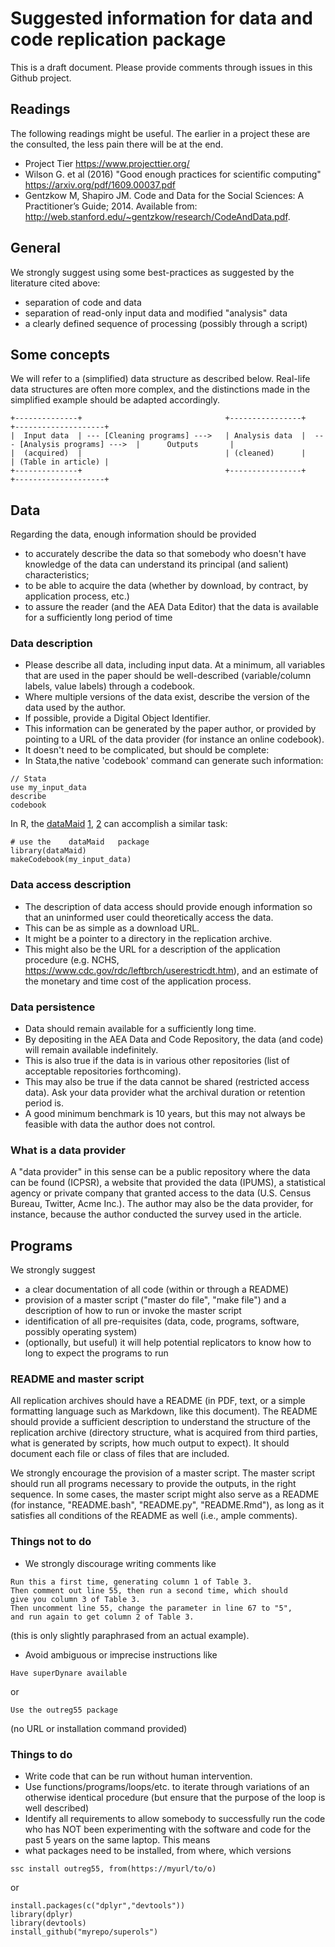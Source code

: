 # Suggested information for data and code replication package
This is a draft document. Please provide comments through issues in this Github project.

## Readings
The following readings might be useful. The earlier in a project these are the consulted, the less pain there will be at the end.

- Project Tier https://www.projecttier.org/
- Wilson G. et al (2016) "Good enough practices for scientific computing" https://arxiv.org/pdf/1609.00037.pdf
- Gentzkow M, Shapiro JM. Code and Data for the Social Sciences: A Practitioner’s Guide; 2014. Available from: http://web.stanford.edu/~gentzkow/research/CodeAndData.pdf.


## General
We strongly suggest using some best-practices as suggested by the literature cited above:
- separation of code and data
- separation of read-only input data and modified "analysis" data
- a clearly defined sequence of processing (possibly through a script)


## Some concepts
We will refer to a (simplified) data structure as described below. Real-life data structures are often more complex, and the distinctions made in the simplified example should be adapted accordingly.
```
+--------------+                                +----------------+                                +--------------------+
|  Input data  | --- [Cleaning programs] --->   | Analysis data  |  --- [Analysis programs] --->  |      Outputs       |
|  (acquired)  |                                | (cleaned)      |                                | (Table in article) |
+--------------+                                +----------------+                                +--------------------+
```

## Data
Regarding the data, enough information should be provided
- to accurately describe the data so that somebody who doesn't have knowledge of the data can understand its principal (and salient) characteristics;
- to be able to acquire the data (whether by download, by contract, by application process, etc.)
- to assure the reader (and the AEA Data Editor) that the data is available for a sufficiently long period of time

### Data description
-  Please describe all data, including input data. At a minimum, all variables that are used in the paper should be well-described (variable/column labels, value labels) through a codebook.
-  Where multiple versions of the data exist, describe the version of the data used by the author.
-  If possible, provide a Digital Object Identifier.
-  This information can be generated by the paper author, or provided by pointing to a URL of the data provider (for instance an online codebook).
-  It doesn't need to be complicated, but should be complete:
  - In Stata,the native 'codebook' command can generate such information:
```
// Stata 
use my_input_data
describe
codebook
```
In R, the [dataMaid](https://cran.r-project.org/web/packages/dataMaid/index.html) [1](http://sandsynligvis.dk/2017/08/21/datamaid-your-personal-assistant-for-cleaning-up-the-data-cleaning-process/), [2](http://sandsynligvis.dk/articles/18/codebook.html) can accomplish a similar task:
```
# use the    dataMaid   package
library(dataMaid)
makeCodebook(my_input_data)
```
### Data access description
-  The description of data access should provide enough information so that an uninformed user could theoretically access the data.
-  This can be as simple as a download URL.
-  It might be a pointer to a directory in the replication archive.
-  This might also be the URL for a description of the application procedure (e.g. NCHS, https://www.cdc.gov/rdc/leftbrch/userestricdt.htm), and an estimate of the monetary and time cost of the application process.

### Data persistence
-  Data should remain available for a sufficiently long time.
-  By depositing in the AEA Data and Code Repository, the data (and code) will remain available indefinitely.
-  This is also true if the data is in various other repositories (list of acceptable repositories forthcoming).
-  This may also be true if the data cannot be shared (restricted access data). Ask your data provider what the archival duration or retention period is.
-  A good minimum benchmark is 10 years, but this may not always be feasible with data the author does not control.

### What is a data provider
A "data provider" in this sense can be a public repository where the data can be found (ICPSR), a website that provided the data (IPUMS), a statistical agency or private company that granted access to the data (U.S. Census Bureau, Twitter, Acme Inc.).
The author may also be the data provider, for instance, because the author conducted the survey used in the article.

## Programs
We strongly suggest
- a clear documentation of all code (within or through a README)
- provision of a master script ("master do file", "make file") and a description of how to run or invoke the master script
- identification of all pre-requisites (data, code, programs, software, possibly operating system)
- (optionally, but useful) it will help potential replicators to know how to long to expect the programs to run

### README and master script
All replication archives should have a README (in PDF, text, or a simple formatting language such as Markdown, like this document). The README should provide a sufficient description to understand the structure of the replication archive (directory structure, what is acquired from third parties, what is generated by scripts, how much output to expect). It should document each file or class of files that are included.

We strongly encourage the provision of a master script. The master script should run all programs necessary to provide the outputs, in the right sequence. In some cases, the master script might also serve as a README (for instance, "README.bash", "README.py", "README.Rmd"), as long as it satisfies all conditions of the README as well (i.e., ample comments).

### Things not to do
-  We strongly discourage writing comments like
```
Run this a first time, generating column 1 of Table 3.
Then comment out line 55, then run a second time, which should
give you column 3 of Table 3.
Then uncomment line 55, change the parameter in line 67 to "5",
and run again to get column 2 of Table 3.
```
(this is only slightly paraphrased from an actual example).
-  Avoid ambiguous or imprecise instructions  like
```
Have superDynare available
```
or
```
Use the outreg55 package
```
(no URL or installation command provided)

### Things to do
-  Write code that can be run without human intervention.
-  Use functions/programs/loops/etc. to iterate through variations of an otherwise identical procedure (but ensure that the purpose of the loop is well described)
-  Identify all requirements to allow somebody to successfully run the code who has NOT been experimenting with the software and code for the past 5 years on the same laptop. This means
  -  what packages need to be installed, from where, which versions
  ```{stata}
  ssc install outreg55, from(https://myurl/to/o)
  ```
  or
  ```{r}
  install.packages(c("dplyr","devtools"))
  library(dplyr)
  library(devtools)
  install_github("myrepo/superols")
  ```
  
